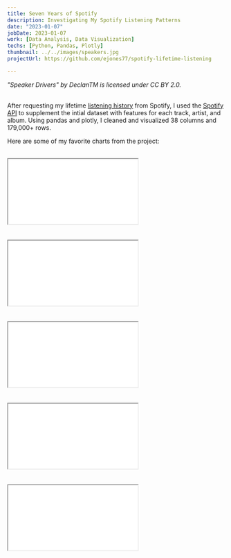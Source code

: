 ```yaml
---
title: Seven Years of Spotify
description: Investigating My Spotify Listening Patterns
date: "2023-01-07"
jobDate: 2023-01-07
work: [Data Analysis, Data Visualization]
techs: [Python, Pandas, Plotly]
thumbnail: ../../images/speakers.jpg
projectUrl: https://github.com/ejones77/spotify-lifetime-listening

---
```

*"Speaker Drivers" by DeclanTM is licensed under CC BY 2.0.*<br><br>

After requesting my lifetime <a href="https://support.spotify.com/us/article/understanding-my-data/" target="_blank">listening history</a> from Spotify, I used the <a href="https://developer.spotify.com/documentation/web-api" target="_blank">Spotify API</a> to supplement the intial dataset with features for each track, artist, and album. Using pandas and plotly, I cleaned and visualized 38 columns and 179,000+ rows.

Here are some of my favorite charts from the project:
<br><br>
<div class="responsive-iframe">
  <iframe src="../../charts/spotify-volume.html" class="responsive-iframe-content"></iframe>
</div>
<br>


<br>
<div class="responsive-iframe">
  <iframe src="../../charts/spotify-yearly-mins.html" class="responsive-iframe-content"></iframe>
</div>
<br>

<br>
<div class="responsive-iframe">
  <iframe src="../../charts/spotify-hourly.html" class="responsive-iframe-content"></iframe>
</div>
<br>


<br>
<div class="box-iframe">
  <iframe src="../../charts/spotify-artist-mins.html" class="box-iframe-content"></iframe>
</div>
<br>

<br>
<div class="box-iframe">
  <iframe src="../../charts/spotify-radar.html" class="box-iframe-content"></iframe>
</div>
<br><br>